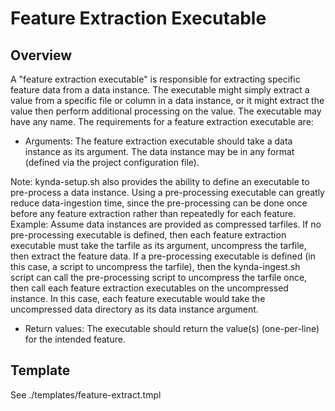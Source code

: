 # Feature Extraction Executable
## Overview
A "feature extraction executable" is responsible for extracting specific feature data from a data instance.  The executable might simply extract a value from a specific file or column in a data instance, or it might extract the value then perform additional processing on the value.  The executable may have any name.  The requirements for a feature extraction executable are:

* Arguments:  The feature extraction executable should take a data instance as its argument.  The data instance may be in any format (defined via the project configuration file).

Note:  kynda-setup.sh also provides the ability to define an executable to pre-process a data instance.  Using a pre-processing executable can greatly reduce data-ingestion time, since the pre-processing can be done once before any feature extraction rather than repeatedly for each feature.  Example: Assume data instances are provided as compressed tarfiles.  If no pre-processing executable is defined, then each feature extraction executable must take the tarfile as its argument, uncompress the tarfile, then extract the feature data.  If a pre-processing executable is defined (in this case, a script to uncompress the tarfile), then the kynda-ingest.sh script can call the pre-processing script to uncompress the tarfile once, then call each feature extraction executables on the uncompressed instance.  In this case, each feature executable would take the uncompressed data directory as its data instance argument.

* Return values:  The executable should return the value(s) (one-per-line) for the intended feature.

## Template
See .\/templates\/feature-extract.tmpl
